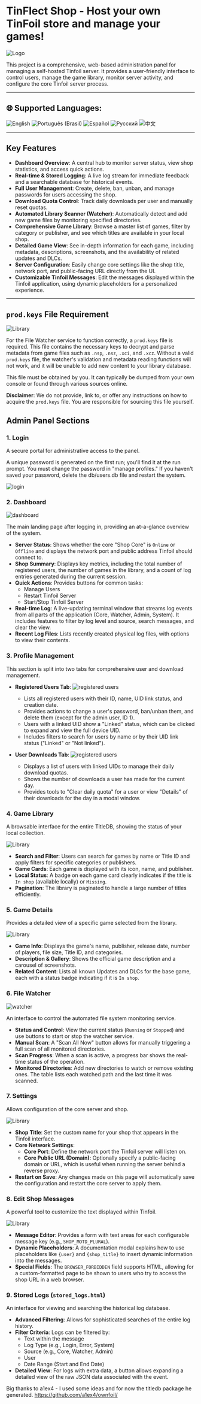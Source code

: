 # TinFlect Shop - Host your own TinFoil store and manage your games!


![Logo](https://i.imgur.com/X6u5b1a.png)

This project is a comprehensive, web-based administration panel for managing a self-hosted Tinfoil server. It provides a user-friendly interface to control users, manage the game library, monitor server activity, and configure the core Tinfoil server process.

---

## 🌐 Supported Languages:

![English](https://img.shields.io/badge/English-blue) ![Português (Brasil)](https://img.shields.io/badge/Portugu%C3%AAs%20(Brasil)-green) ![Español](https://img.shields.io/badge/Espa%C3%B1ol-orange) ![Русский](https://img.shields.io/badge/Русский-red) ![中文](https://img.shields.io/badge/%E4%B8%AD%E6%96%87-purple)

---

## Key Features

* **Dashboard Overview**: A central hub to monitor server status, view shop statistics, and access quick actions.
* **Real-time & Stored Logging**: A live log stream for immediate feedback and a searchable database for historical events.
* **Full User Management**: Create, delete, ban, unban, and manage passwords for users accessing the shop.
* **Download Quota Control**: Track daily downloads per user and manually reset quotas.
* **Automated Library Scanner (Watcher)**: Automatically detect and add new game files by monitoring specified directories.
* **Comprehensive Game Library**: Browse a master list of games, filter by category or publisher, and see which titles are available in your local shop.
* **Detailed Game View**: See in-depth information for each game, including metadata, descriptions, screenshots, and the availability of related updates and DLCs.
* **Server Configuration**: Easily change core settings like the shop title, network port, and public-facing URL directly from the UI.
* **Customizable Tinfoil Messages**: Edit the messages displayed within the Tinfoil application, using dynamic placeholders for a personalized experience.

---

## `prod.keys` File Requirement
![Library](https://i.imgur.com/oTkA3Dn.png)

For the File Watcher service to function correctly, a `prod.keys` file is required. This file contains the necessary keys to decrypt and parse metadata from game files such as `.nsp`, `.nsz`, `.xci`, and `.xcz`. Without a valid `prod.keys` file, the watcher's validation and metadata reading functions will not work, and it will be unable to add new content to your library database.

This file must be obtained by you. It can typically be dumped from your own console or found through various sources online.

**Disclaimer**: We do not provide, link to, or offer any instructions on how to acquire the `prod.keys` file. You are responsible for sourcing this file yourself.

## Admin Panel Sections

### 1. Login
A secure portal for administrative access to the panel.

A unique password is generated on the first run; you'll find it at the run prompt. You must change the password in "manage profiles." If you haven't saved your password, delete the db/users.db file and restart the system.

![login](https://i.imgur.com/S1Yk6Uu.png)

### 2. Dashboard
![dashboard](https://i.imgur.com/yKkPj77.jpeg)

The main landing page after logging in, providing an at-a-glance overview of the system.

* **Server Status**: Shows whether the core "Shop Core" is `Online` or `Offline` and displays the network port and public address Tinfoil should connect to.
* **Shop Summary**: Displays key metrics, including the total number of registered users, the number of games in the library, and a count of log entries generated during the current session.
* **Quick Actions**: Provides buttons for common tasks:
    * Manage Users
    * Restart Tinfoil Server
    * Start/Stop Tinfoil Server
* **Real-time Log**: A live-updating terminal window that streams log events from all parts of the application (Core, Watcher, Admin, System). It includes features to filter by log level and source, search messages, and clear the view.
* **Recent Log Files**: Lists recently created physical log files, with options to view their contents.

### 3. Profile Management

This section is split into two tabs for comprehensive user and download management.

* **Registered Users Tab**:
![registered users](https://i.imgur.com/0WTRtRW.png)

    * Lists all registered users with their ID, name, UID link status, and creation date.
    * Provides actions to change a user's password, ban/unban them, and delete them (except for the admin user, ID 1).
    * Users with a linked UID show a "Linked" status, which can be clicked to expand and view the full device UID.
    * Includes filters to search for users by name or by their UID link status ("Linked" or "Not linked").

* **User Downloads Tab**:
![registered users](https://i.imgur.com/bWCrH23.png)

    * Displays a list of users with linked UIDs to manage their daily download quotas.
    * Shows the number of downloads a user has made for the current day.
    * Provides tools to "Clear daily quota" for a user or view "Details" of their downloads for the day in a modal window.

### 4. Game Library
A browsable interface for the entire TitleDB, showing the status of your local collection.

![Library](https://i.imgur.com/rYaLZFe.png)

* **Search and Filter**: Users can search for games by name or Title ID and apply filters for specific categories or publishers.
* **Game Cards**: Each game is displayed with its icon, name, and publisher.
* **Local Status**: A badge on each game card clearly indicates if the title is `In shop` (available locally) or `Missing`.
* **Pagination**: The library is paginated to handle a large number of titles efficiently.

### 5. Game Details 
Provides a detailed view of a specific game selected from the library.

![Library](https://i.imgur.com/flJpNPN.png)

* **Game Info**: Displays the game's name, publisher, release date, number of players, file size, Title ID, and categories.
* **Description & Gallery**: Shows the official game description and a carousel of screenshots.
* **Related Content**: Lists all known Updates and DLCs for the base game, each with a status badge indicating if it is `In shop`.

### 6. File Watcher
![watcher](https://i.imgur.com/aNY35JO.png)

An interface to control the automated file system monitoring service.

* **Status and Control**: View the current status (`Running` or `Stopped`) and use buttons to start or stop the watcher service.
* **Manual Scan**: A "Scan All Now" button allows for manually triggering a full scan of all monitored directories.
* **Scan Progress**: When a scan is active, a progress bar shows the real-time status of the operation.
* **Monitored Directories**: Add new directories to watch or remove existing ones. The table lists each watched path and the last time it was scanned.

### 7. Settings
Allows configuration of the core server and shop.

![Library](https://i.imgur.com/S8VR7QO.png)

* **Shop Title**: Set the custom name for your shop that appears in the Tinfoil interface.
* **Core Network Settings**:
    * **Core Port**: Define the network port the Tinfoil server will listen on.
    * **Core Public URL (Domain)**: Optionally specify a public-facing domain or URL, which is useful when running the server behind a reverse proxy.
* **Restart on Save**: Any changes made on this page will automatically save the configuration and restart the core server to apply them.

### 8. Edit Shop Messages
A powerful tool to customize the text displayed within Tinfoil.

![Library](https://i.imgur.com/ffkX1mM.png)

* **Message Editor**: Provides a form with text areas for each configurable message key (e.g., `SHOP_MOTD_PLURAL`).
* **Dynamic Placeholders**: A documentation modal explains how to use placeholders like `{user}` and `{shop_title}` to insert dynamic information into the messages.
* **Special Fields**: The `BROWSER_FORBIDDEN` field supports HTML, allowing for a custom-formatted page to be shown to users who try to access the shop URL in a web browser.

### 9. Stored Logs (`stored_logs.html`)
An interface for viewing and searching the historical log database.

* **Advanced Filtering**: Allows for sophisticated searches of the entire log history.
* **Filter Criteria**: Logs can be filtered by:
    * Text within the message
    * Log Type (e.g., Login, Error, System)
    * Source (e.g., Core, Watcher, Admin)
    * User
    * Date Range (Start and End Date)
* **Detailed View**: For logs with extra data, a button allows expanding a detailed view of the raw JSON data associated with the event.


Big thanks to a1ex4 - I used some ideas and for now the titledb package he generated.
https://github.com/a1ex4/ownfoil/
